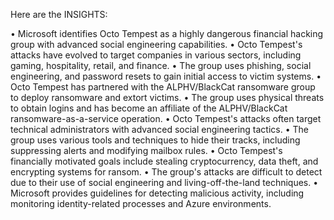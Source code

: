 Here are the INSIGHTS:

• Microsoft identifies Octo Tempest as a highly dangerous financial hacking group with advanced social engineering capabilities.
• Octo Tempest's attacks have evolved to target companies in various sectors, including gaming, hospitality, retail, and finance.
• The group uses phishing, social engineering, and password resets to gain initial access to victim systems.
• Octo Tempest has partnered with the ALPHV/BlackCat ransomware group to deploy ransomware and extort victims.
• The group uses physical threats to obtain logins and has become an affiliate of the ALPHV/BlackCat ransomware-as-a-service operation.
• Octo Tempest's attacks often target technical administrators with advanced social engineering tactics.
• The group uses various tools and techniques to hide their tracks, including suppressing alerts and modifying mailbox rules.
• Octo Tempest's financially motivated goals include stealing cryptocurrency, data theft, and encrypting systems for ransom.
• The group's attacks are difficult to detect due to their use of social engineering and living-off-the-land techniques.
• Microsoft provides guidelines for detecting malicious activity, including monitoring identity-related processes and Azure environments.
